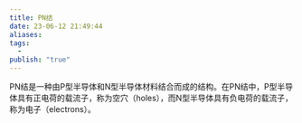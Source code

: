 ```yaml
---
title: PN结
date: 23-06-12 21:49:44
aliases: 
tags:
  - 
publish: "true"
---
```

PN结是一种由P型半导体和N型半导体材料结合而成的结构。在PN结中，P型半导体具有正电荷的载流子，称为空穴（holes），而N型半导体具有负电荷的载流子，称为电子（electrons）。
